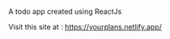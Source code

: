 A todo app created using ReactJs                                                                                                                                                   

Visit this site at : https://yourplans.netlify.app/
